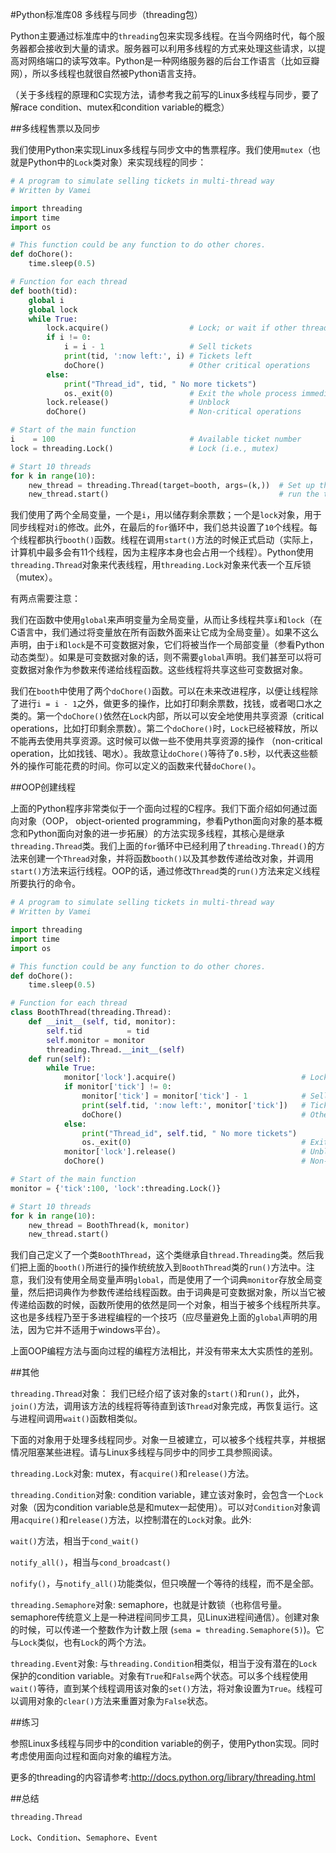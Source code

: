 #Python标准库08 多线程与同步（threading包）

Python主要通过标准库中的`threading`包来实现多线程。在当今网络时代，每个服务器都会接收到大量的请求。服务器可以利用多线程的方式来处理这些请求，以提高对网络端口的读写效率。Python是一种网络服务器的后台工作语言（比如豆瓣网），所以多线程也就很自然被Python语言支持。

（关于多线程的原理和C实现方法，请参考我之前写的Linux多线程与同步，要了解race condition、mutex和condition variable的概念）

##多线程售票以及同步

我们使用Python来实现Linux多线程与同步文中的售票程序。我们使用`mutex`（也就是Python中的`Lock`类对象）来实现线程的同步：

```python
# A program to simulate selling tickets in multi-thread way
# Written by Vamei

import threading
import time
import os

# This function could be any function to do other chores.
def doChore():
    time.sleep(0.5)

# Function for each thread
def booth(tid):
    global i
    global lock
    while True:
        lock.acquire()                  # Lock; or wait if other thread is holding the lock
        if i != 0:
            i = i - 1                   # Sell tickets
            print(tid, ':now left:', i) # Tickets left
            doChore()                   # Other critical operations
        else:
            print("Thread_id", tid, " No more tickets")
            os._exit(0)                 # Exit the whole process immediately
        lock.release()                  # Unblock
        doChore()                       # Non-critical operations

# Start of the main function
i    = 100                              # Available ticket number 
lock = threading.Lock()                 # Lock (i.e., mutex)

# Start 10 threads
for k in range(10):
    new_thread = threading.Thread(target=booth, args=(k,))  # Set up thread; target: the callable (function) to be run, args: the argument for the callable 
    new_thread.start()                                      # run the thread
```

我们使用了两个全局变量，一个是`i`，用以储存剩余票数；一个是`lock`对象，用于同步线程对`i`的修改。此外，在最后的`for`循环中，我们总共设置了`10`个线程。每个线程都执行`booth()`函数。线程在调用`start()`方法的时候正式启动（实际上，计算机中最多会有11个线程，因为主程序本身也会占用一个线程）。Python使用`threading.Thread`对象来代表线程，用`threading.Lock`对象来代表一个互斥锁（mutex）。

有两点需要注意：

我们在函数中使用`global`来声明变量为全局变量，从而让多线程共享`i`和`lock`（在C语言中，我们通过将变量放在所有函数外面来让它成为全局变量）。如果不这么声明，由于`i`和`lock`是不可变数据对象，它们将被当作一个局部变量（参看Python动态类型）。如果是可变数据对象的话，则不需要`global`声明。我们甚至可以将可变数据对象作为参数来传递给线程函数。这些线程将共享这些可变数据对象。

我们在`booth`中使用了两个`doChore()`函数。可以在未来改进程序，以便让线程除了进行`i = i - 1`之外，做更多的操作，比如打印剩余票数，找钱，或者喝口水之类的。第一个`doChore()`依然在`Lock`内部，所以可以安全地使用共享资源（critical operations，比如打印剩余票数）。第二个`doChore()`时，`Lock`已经被释放，所以不能再去使用共享资源。这时候可以做一些不使用共享资源的操作 （non-critical operation，比如找钱、喝水）。我故意让`doChore()`等待了`0.5`秒，以代表这些额外的操作可能花费的时间。你可以定义的函数来代替`doChore()`。

##OOP创建线程

上面的Python程序非常类似于一个面向过程的C程序。我们下面介绍如何通过面向对象（OOP， object-oriented programming，参看Python面向对象的基本概念和Python面向对象的进一步拓展）的方法实现多线程，其核心是继承`threading.Thread`类。我们上面的`for`循环中已经利用了`threading.Thread()`的方法来创建一个`Thread`对象，并将函数`booth()`以及其参数传递给改对象，并调用`start()`方法来运行线程。OOP的话，通过修改`Thread`类的`run()`方法来定义线程所要执行的命令。

```python
# A program to simulate selling tickets in multi-thread way
# Written by Vamei

import threading
import time
import os

# This function could be any function to do other chores.
def doChore():
    time.sleep(0.5)

# Function for each thread
class BoothThread(threading.Thread):
    def __init__(self, tid, monitor):
        self.tid          = tid
        self.monitor = monitor
        threading.Thread.__init__(self)
    def run(self):
        while True:
            monitor['lock'].acquire()                            # Lock; or wait if other thread is holding the lock
            if monitor['tick'] != 0:
                monitor['tick'] = monitor['tick'] - 1            # Sell tickets
                print(self.tid, ':now left:', monitor['tick'])   # Tickets left
                doChore()                                        # Other critical operations
            else:
                print("Thread_id", self.tid, " No more tickets")
                os._exit(0)                                      # Exit the whole process immediately
            monitor['lock'].release()                            # Unblock
            doChore()                                            # Non-critical operations

# Start of the main function
monitor = {'tick':100, 'lock':threading.Lock()}

# Start 10 threads
for k in range(10):
    new_thread = BoothThread(k, monitor)
    new_thread.start()
```

我们自己定义了一个类`BoothThread`，这个类继承自`thread.Threading`类。然后我们把上面的`booth()`所进行的操作统统放入到`BoothThread`类的`run()`方法中。注意，我们没有使用全局变量声明`global`，而是使用了一个词典`monitor`存放全局变量，然后把词典作为参数传递给线程函数。由于词典是可变数据对象，所以当它被传递给函数的时候，函数所使用的依然是同一个对象，相当于被多个线程所共享。这也是多线程乃至于多进程编程的一个技巧（应尽量避免上面的`global`声明的用法，因为它并不适用于windows平台）。

上面OOP编程方法与面向过程的编程方法相比，并没有带来太大实质性的差别。

##其他

`threading.Thread`对象： 我们已经介绍了该对象的`start()`和`run()`，此外，`join()`方法，调用该方法的线程将等待直到该`Thread`对象完成，再恢复运行。这与进程间调用`wait()`函数相类似。

下面的对象用于处理多线程同步。对象一旦被建立，可以被多个线程共享，并根据情况阻塞某些进程。请与Linux多线程与同步中的同步工具参照阅读。

`threading.Lock`对象: mutex，有`acquire()`和`release()`方法。

`threading.Condition`对象: condition variable，建立该对象时，会包含一个`Lock`对象（因为condition variable总是和mutex一起使用）。可以对`Condition`对象调用`acquire()`和`release()`方法，以控制潜在的`Lock`对象。此外:

`wait()`方法，相当于`cond_wait()`

`notify_all()`，相当与`cond_broadcast()`

`nofify()`，与`notify_all()`功能类似，但只唤醒一个等待的线程，而不是全部。

`threading.Semaphore`对象: semaphore，也就是计数锁（也称信号量。semaphore传统意义上是一种进程间同步工具，见Linux进程间通信）。创建对象的时候，可以传递一个整数作为计数上限 (`sema = threading.Semaphore(5)`)。它与`Lock`类似，也有`Lock`的两个方法。

`threading.Event`对象: 与`threading.Condition`相类似，相当于没有潜在的`Lock`保护的condition variable。对象有`True`和`False`两个状态。可以多个线程使用`wait()`等待，直到某个线程调用该对象的`set()`方法，将对象设置为`True`。线程可以调用对象的`clear()`方法来重置对象为`False`状态。
 
##练习

参照Linux多线程与同步中的condition variable的例子，使用Python实现。同时考虑使用面向过程和面向对象的编程方法。

更多的threading的内容请参考:http://docs.python.org/library/threading.html
 
##总结

`threading.Thread`

`Lock`、`Condition`、`Semaphore`、`Event`